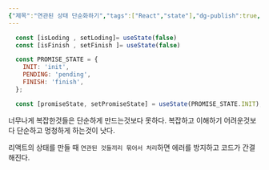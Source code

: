 ```yaml
---
{"제목":"연관된 상태 단순화하기","tags":["React","state"],"dg-publish":true,"permalink":"/공부/React/연관된 상태 단순화하기/","dgPassFrontmatter":true}
---
```




```jsx
  const [isLoding , setLoding]= useState(false)  
  const [isFinish , setFinish ]= useState(false)
```


```jsx
  const PROMISE_STATE = {
    INIT: 'init',
    PENDING: 'pending',
    FINISH: 'finish',
  };

  const [promiseState, setPromiseState] = useState(PROMISE_STATE.INIT);
```


너무나게 복잡한것들은 단순하게 만드는것보다 못하다.
복잡하고 이해하기 어려운것보다 단순하고 멍청하게 하는것이 낫다.


리액트의 상태를 만들 때 `연관된 것들끼리 묶어서 처리`하면 에러를 방지하고 코드가 간결해진다.